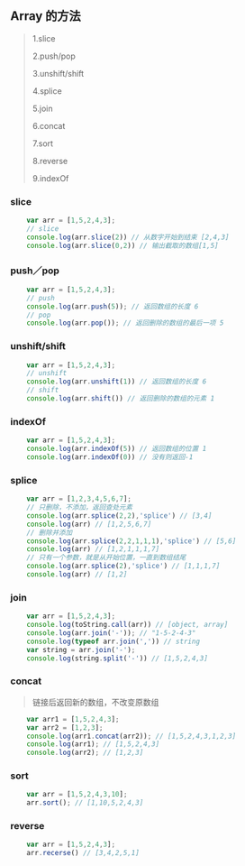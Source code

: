 ## Array 的方法
> 1.slice
>
> 2.push/pop
>
> 3.unshift/shift
>
> 4.splice
>
> 5.join
>
> 6.concat
>
> 7.sort
>
> 8.reverse
>
> 9.indexOf
### slice

```js
	var arr = [1,5,2,4,3];
	// slice 
	console.log(arr.slice(2)) // 从数字开始到结束 [2,4,3]
	console.log(arr.slice(0,2)) // 输出截取的数组[1,5]
```

### push／pop
```js
	var arr = [1,5,2,4,3];
	// push
	console.log(arr.push(5)); // 返回数组的长度 6
	// pop
	console.log(arr.pop()); // 返回删除的数组的最后一项 5
```

### unshift/shift

```js
	var arr = [1,5,2,4,3];
	// unshift
	console.log(arr.unshift(1)) // 返回数组的长度 6
	// shift
	console.log(arr.shift()) // 返回删除的数组的元素 1
```

### indexOf
```js
	var arr = [1,5,2,4,3];
	console.log(arr.indexOf(5)) // 返回数组的位置 1
	console.log(arr.indexOf(0)) // 没有则返回-1
```

### splice 
```js
	var arr = [1,2,3,4,5,6,7];
	// 只删除，不添加，返回查处元素
	console.log(arr.splice(2,2),'splice') // [3,4]
	console.log(arr) // [1,2,5,6,7]
	// 删除并添加
	console.log(arr.splice(2,2,1,1,1),'splice') // [5,6]
	console.log(arr) // [1,2,1,1,1,7]
	// 只有一个参数，就是从开始位置，一直到数组结尾
	console.log(arr.splice(2),'splice') // [1,1,1,7]
	console.log(arr) // [1,2]
```

### join 
```js
	var arr = [1,5,2,4,3];
	console.log(toString.call(arr)) // [object, array]
	console.log(arr.join('-')); // "1-5-2-4-3"
	console.log(typeof arr.join(',')) // string
	var string = arr.join('-');
	console.log(string.split('-')) // [1,5,2,4,3]
```

### concat
> 链接后返回新的数组，不改变原数组
```js
	var arr1 = [1,5,2,4,3];
	var arr2 = [1,2,3];
	console.log(arr1.concat(arr2)); // [1,5,2,4,3,1,2,3]
	console.log(arr1); // [1,5,2,4,3]
	console.log(arr2); // [1,2,3]
```

### sort
```js
	var arr = [1,5,2,4,3,10];
	arr.sort(); // [1,10,5,2,4,3]
```

### reverse
```js
	var arr = [1,5,2,4,3];
	arr.recerse() // [3,4,2,5,1]
```

